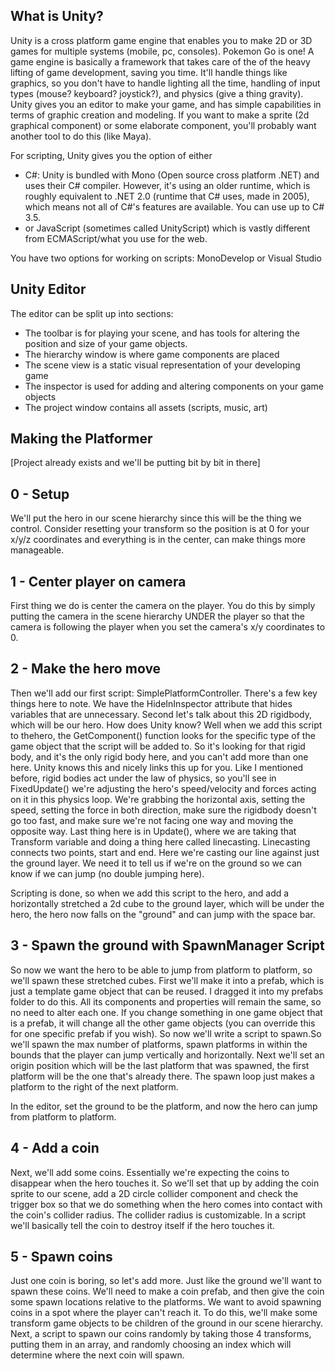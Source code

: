 ## What is Unity?
Unity is a cross platform game engine that enables you to make 2D or 3D games for multiple systems (mobile, pc, consoles). Pokemon Go is one! A game engine is basically a framework that takes care
of the of the heavy lifting of game development, saving you time. It'll handle things like graphics, so you don't have to handle lighting all the time, handling of input types (mouse? keyboard? joystick?),
and physics (give a thing gravity). Unity gives you an editor to make your game, and has simple capabilities in terms of graphic creation and modeling. If you want to make a sprite (2d graphical component) or some elaborate component, you'll probably
want another tool to do this (like Maya).

For scripting, Unity gives you the option of either 
 - C#: Unity is bundled with Mono (Open source cross platform .NET) and uses their C# compiler. However, it's using an older runtime, which is roughly equivalent to .NET 2.0 (runtime that C# uses, made in 2005), which means
 not all of C#'s features are available. You can use up to C# 3.5.
 - or JavaScript (sometimes called UnityScript) which is vastly different from ECMAScript/what you use for the web.

 You have two options for working on scripts: MonoDevelop or Visual Studio


## Unity Editor
The editor can be split up into sections:
- The toolbar is for playing your scene, and has tools for altering the position and size of your game objects. 
- The hierarchy window is where game components are placed
- The scene view is a static visual representation of your developing game
- The inspector is used for adding and altering components on your game objects
- The project window contains all assets (scripts, music, art)

## Making the Platformer

[Project already exists and we'll be putting bit by bit in there]

## 0 - Setup

We'll put the hero in our scene hierarchy since this will be the thing we control. Consider resetting your transform so the position is at 0 for your x/y/z coordinates and
everything is in the center, can make things more manageable.

## 1 - Center player on camera

First thing we do is center the camera on the player. You do this by simply putting the camera
in the scene hierarchy UNDER the player so that the camera is following the player when you set the camera's x/y coordinates to 0. 

## 2 - Make the hero move

Then we'll add our first script: SimplePlatformController. There's a few key things here to note. We have the HideInInspector attribute that hides variables that are unnecessary. Second let's talk about this 2D rigidbody, which will be our hero. How does Unity know? Well when we add this script to thehero, the GetComponent() function looks for the specific type of the game object that the script will be added to. So it's looking for that rigid body, and it's the only rigid body here, and you can't add more than one here. Unity knows this and nicely links this up for you. Like I mentioned before, rigid bodies act under the law of physics, so you'll see in FixedUpdate() we're adjusting the hero's speed/velocity and forces acting on it in this physics loop. We're grabbing the horizontal axis, setting the speed, setting the force in both direction, make sure the rigidbody doesn't go too fast, and make sure we're not facing one way and moving the opposite way. Last thing here is in Update(), where we are taking that Transform variable and doing a thing here called linecasting. Linecasting connects two points, start and end. Here we're casting our line against 
just the ground layer. We need it to tell us if we're on the ground so we can know if we can jump (no double jumping here).

Scripting is done, so when we add this script to the hero, and add a horizontally stretched a 2d cube to the ground layer, which will be under the hero, the hero now falls on the
"ground" and can jump with the space bar.


## 3 - Spawn the ground with SpawnManager Script

So now we want the hero to be able to jump from platform to platform, so we'll spawn these stretched cubes. First we'll make it into a prefab, which is just a template game object that can be reused. I dragged it into my prefabs folder to do this. All its components and properties will remain the same, so no need to alter each one. If you change something in one game object that is a prefab,
it will change all the other game objects (you can override this for one specific prefab if you wish). So now we'll write a script to spawn.So we'll spawn the max number of platforms, spawn platforms in within the bounds that the player can jump vertically and horizontally. Next we'll set an origin position which will be the last platform that was spawned, the first platform will be the one that's already there. The spawn loop just makes a platform to the right of the next platform.

In the editor, set the ground to be the platform, and now the hero can jump from platform to platform.


## 4 - Add a coin

Next, we'll add some coins. Essentially we're expecting the coins to disappear when the hero touches it. So we'll set that up by adding the coin sprite to our scene, add a 2D circle collider component and check the trigger box so that we do something when the hero comes into contact with the coin's collider radius. The collider radius is customizable. In a script we'll basically tell the coin to
destroy itself if the hero touches it.

## 5 - Spawn coins

Just one coin is boring, so let's add more. Just like the ground we'll want to spawn these coins. We'll need to make a coin prefab, and then give the coin some spawn locations relative to the platforms. We want to avoid spawning coins in a spot where the player can't reach it. To do this, we'll make some transform game objects to be children of the ground in our scene hierarchy. Next, a script to
spawn our coins randomly by taking those 4 transforms, putting them in an array, and randomly choosing an index which will determine where the next coin will spawn. 
